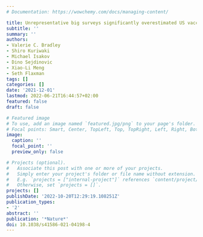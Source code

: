 ```yaml
---
# Documentation: https://wowchemy.com/docs/managing-content/

title: Unrepresentative big surveys significantly overestimated US vaccine uptake
subtitle: ''
summary: ''
authors:
- Valerie C. Bradley
- Shiro Kuriwaki
- Michael Isakov
- Dino Sejdinovic
- Xiao-Li Meng
- Seth Flaxman
tags: []
categories: []
date: '2021-12-01'
lastmod: 2022-06-21T16:44:57+02:00
featured: false
draft: false

# Featured image
# To use, add an image named `featured.jpg/png` to your page's folder.
# Focal points: Smart, Center, TopLeft, Top, TopRight, Left, Right, BottomLeft, Bottom, BottomRight.
image:
  caption: ''
  focal_point: ''
  preview_only: false

# Projects (optional).
#   Associate this post with one or more of your projects.
#   Simply enter your project's folder or file name without extension.
#   E.g. `projects = ["internal-project"]` references `content/project/deep-learning/index.md`.
#   Otherwise, set `projects = []`.
projects: []
publishDate: '2022-10-20T12:29:19.108251Z'
publication_types:
- '2'
abstract: ''
publication: '*Nature*'
doi: 10.1038/s41586-021-04198-4
---
```

